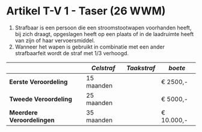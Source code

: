 # Artikel T-V 1 - Taser (26 WWM)

1. Strafbaar is een persoon die een stroomstootwapen voorhanden heeft, bij zich draagt, opgeslagen heeft op een plaats of in de laadruimte heeft van zijn of haar vervoersmiddel.
2. Wanneer het wapen is gebruikt in combinatie met een ander strafbaarfeit wordt de straf met 1/3 verhoogd.

|                             | _Celstraf_ | _Taakstraf_ | _boete_    |
| --------------------------- | ---------- | ----------- | ---------- |
| **Eerste Veroordeling**     | 15 maanden |             | € 2500,-   |
| **Tweede Veroordeling**     | 25 maanden |             | € 5000,-   |
| **Meerdere Veroordelingen** | 35 maanden |             | € 10.000,- |
